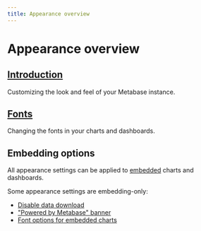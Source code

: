 ```yaml
---
title: Appearance overview
---
```


# Appearance overview

## [Introduction](./whitelabeling)

Customizing the look and feel of your Metabase instance.

## [Fonts](./fonts)

Changing the fonts in your charts and dashboards.

## Embedding options

All appearance settings can be applied to [embedded](../embedding/start) charts and dashboards. 

Some appearance settings are embedding-only:

- [Disable data download](./whitelabeling#disable-data-download)
- ["Powered by Metabase" banner](./whitelabeling#"powered-by-metabase"-banner)
- [Font options for embedded charts](./fonts#embedding-options)